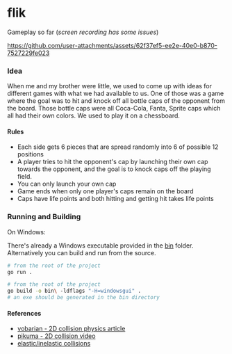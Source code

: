 # flik

Gameplay so far (_screen recording has some issues_)

https://github.com/user-attachments/assets/62f37ef5-ee2e-40e0-b870-7527229fe023

### Idea

When me and my brother were little, we used to come up with ideas for different games with what we had available to us. One of those was a game where the goal was to hit and knock off all bottle caps of the opponent from the board. Those bottle caps were all Coca-Cola, Fanta, Sprite caps which all had their own colors. We used to play it on a chessboard.

#### Rules

- Each side gets 6 pieces that are spread randomly into 6 of possible 12 positions
- A player tries to hit the opponent's cap by launching their own cap towards the opponent, and the goal is to knock caps off the playing field.
- You can only launch your own cap
- Game ends when only one player's caps remain on the board
- Caps have life points and both hitting and getting hit takes life points

### Running and Building

On Windows:

There's already a Windows executable provided in the [bin](./bin) folder. Alternatively you can build and run from the source.

```sh
# from the root of the project
go run .
```

```sh
# from the root of the project
go build -o bin\ -ldflags "-H=windowsgui" .
# an exe should be generated in the bin directory 
```

#### References

- [vobarian - 2D collision physics article](https://www.vobarian.com/collisions/2dcollisions2.pdf)
- [pikuma - 2D collision video](https://www.youtube.com/watch?v=1L2g4ZqmFLQ)
- [elastic/inelastic collisions](https://www.youtube.com/watch?v=9YRgHikdcqs)
